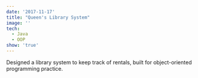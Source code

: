 ```yaml
---
date: '2017-11-17'
title: "Queen's Library System"
image: ''
tech:
  - Java
  - OOP
show: 'true'
---
```


Designed a library system to keep track of rentals, built for object-oriented programming practice.

